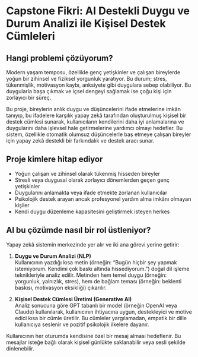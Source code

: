 # Capstone Fikri: AI Destekli Duygu ve Durum Analizi ile Kişisel Destek Cümleleri

## Hangi problemi çözüyorum?

Modern yaşam temposu, özellikle genç yetişkinler ve çalışan bireylerde yoğun bir zihinsel ve fiziksel yorgunluk yaratıyor. Bu durum; stres, tükenmişlik, motivasyon kaybı, anksiyete gibi duygulara sebep olabiliyor. Bu duygularla başa çıkmak ve içsel dengeyi sağlamak ise çoğu kişi için zorlayıcı bir süreç.

Bu proje, bireylerin anlık duygu ve düşüncelerini ifade etmelerine imkân tanıyıp, bu ifadelere karşılık yapay zekâ tarafından oluşturulmuş kişisel bir destek cümlesi sunarak, kullanıcıların kendilerini daha iyi anlamalarına ve duygularını daha işlevsel hale getirmelerine yardımcı olmayı hedefler. Bu sistem, özellikle otomatik olumsuz düşüncelerle baş etmeye çalışan bireyler için yapay zekâ destekli bir farkındalık ve destek aracı sunar.

## Proje kimlere hitap ediyor

- Yoğun çalışan ve zihinsel olarak tükenmiş hisseden bireyler  
- Stresli veya duygusal olarak zorlayıcı dönemlerden geçen genç yetişkinler  
- Duygularını anlamakta veya ifade etmekte zorlanan kullanıcılar  
- Psikolojik destek arayan ancak profesyonel yardım alma imkânı olmayan kişiler  
- Kendi duygu düzenleme kapasitesini geliştirmek isteyen herkes

## AI bu çözümde nasıl bir rol üstleniyor?

Yapay zekâ sistemin merkezinde yer alır ve iki ana görevi yerine getirir:

1. **Duygu ve Durum Analizi (NLP)**  
   Kullanıcının yazdığı kısa metin (örneğin: “Bugün hiçbir şey yapmak istemiyorum. Kendimi çok baskı altında hissediyorum.”) doğal dil işleme teknikleriyle analiz edilir. Metinden hem temel duygu (örneğin: yorgunluk, yalnızlık, stres), hem de bağlam teması (örneğin: beklenti baskısı, motivasyon eksikliği) çıkarılır.

2. **Kişisel Destek Cümlesi Üretimi (Generative AI)**  
   Analiz sonucuna göre GPT tabanlı bir model (örneğin OpenAI veya Claude) kullanılarak, kullanıcının ihtiyacına uygun, destekleyici ve motive edici kısa bir cümle üretilir. Bu cümleler yargılamadan, empatik bir dille kullanıcıya seslenir ve pozitif psikolojik ilkelere dayanır.

Kullanıcının her oturumda kendisine özel bir mesaj alması hedeflenir. Bu mesajlar isteğe bağlı olarak kişisel günlükte saklanabilir veya sesli şekilde dinlenebilir.
